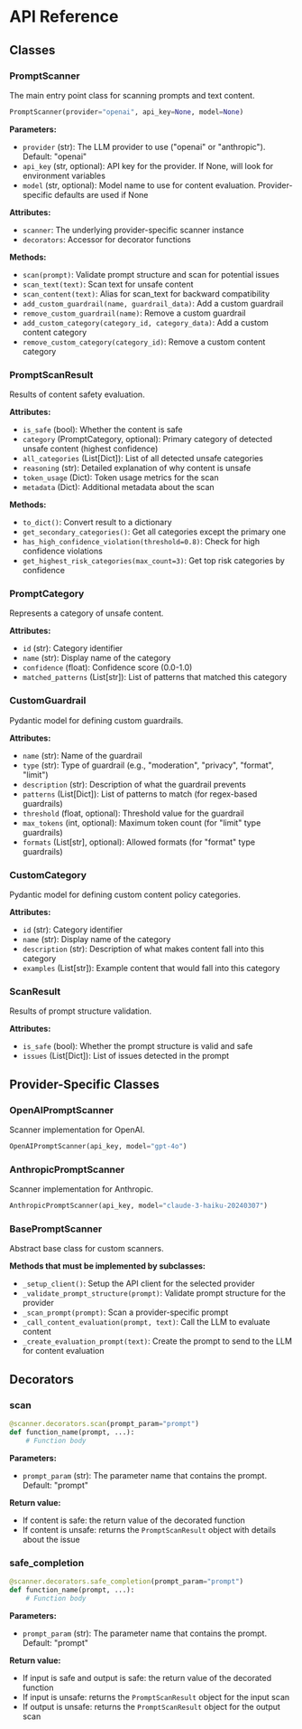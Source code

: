 # API Reference

## Classes

### PromptScanner

The main entry point class for scanning prompts and text content.

```python
PromptScanner(provider="openai", api_key=None, model=None)
```

**Parameters:**
- `provider` (str): The LLM provider to use ("openai" or "anthropic"). Default: "openai"
- `api_key` (str, optional): API key for the provider. If None, will look for environment variables
- `model` (str, optional): Model name to use for content evaluation. Provider-specific defaults are used if None

**Attributes:**
- `scanner`: The underlying provider-specific scanner instance
- `decorators`: Accessor for decorator functions

**Methods:**
- `scan(prompt)`: Validate prompt structure and scan for potential issues
- `scan_text(text)`: Scan text for unsafe content
- `scan_content(text)`: Alias for scan_text for backward compatibility
- `add_custom_guardrail(name, guardrail_data)`: Add a custom guardrail
- `remove_custom_guardrail(name)`: Remove a custom guardrail
- `add_custom_category(category_id, category_data)`: Add a custom content category
- `remove_custom_category(category_id)`: Remove a custom content category

### PromptScanResult

Results of content safety evaluation.

**Attributes:**
- `is_safe` (bool): Whether the content is safe
- `category` (PromptCategory, optional): Primary category of detected unsafe content (highest confidence)
- `all_categories` (List[Dict]): List of all detected unsafe categories
- `reasoning` (str): Detailed explanation of why content is unsafe
- `token_usage` (Dict): Token usage metrics for the scan
- `metadata` (Dict): Additional metadata about the scan

**Methods:**
- `to_dict()`: Convert result to a dictionary
- `get_secondary_categories()`: Get all categories except the primary one
- `has_high_confidence_violation(threshold=0.8)`: Check for high confidence violations
- `get_highest_risk_categories(max_count=3)`: Get top risk categories by confidence

### PromptCategory

Represents a category of unsafe content.

**Attributes:**
- `id` (str): Category identifier
- `name` (str): Display name of the category
- `confidence` (float): Confidence score (0.0-1.0)
- `matched_patterns` (List[str]): List of patterns that matched this category

### CustomGuardrail

Pydantic model for defining custom guardrails.

**Attributes:**
- `name` (str): Name of the guardrail
- `type` (str): Type of guardrail (e.g., "moderation", "privacy", "format", "limit")
- `description` (str): Description of what the guardrail prevents
- `patterns` (List[Dict]): List of patterns to match (for regex-based guardrails)
- `threshold` (float, optional): Threshold value for the guardrail
- `max_tokens` (int, optional): Maximum token count (for "limit" type guardrails)
- `formats` (List[str], optional): Allowed formats (for "format" type guardrails)

### CustomCategory

Pydantic model for defining custom content policy categories.

**Attributes:**
- `id` (str): Category identifier
- `name` (str): Display name of the category
- `description` (str): Description of what makes content fall into this category
- `examples` (List[str]): Example content that would fall into this category

### ScanResult

Results of prompt structure validation.

**Attributes:**
- `is_safe` (bool): Whether the prompt structure is valid and safe
- `issues` (List[Dict]): List of issues detected in the prompt

## Provider-Specific Classes

### OpenAIPromptScanner

Scanner implementation for OpenAI.

```python
OpenAIPromptScanner(api_key, model="gpt-4o")
```

### AnthropicPromptScanner

Scanner implementation for Anthropic.

```python
AnthropicPromptScanner(api_key, model="claude-3-haiku-20240307")
```

### BasePromptScanner

Abstract base class for custom scanners.

**Methods that must be implemented by subclasses:**
- `_setup_client()`: Setup the API client for the selected provider
- `_validate_prompt_structure(prompt)`: Validate prompt structure for the provider
- `_scan_prompt(prompt)`: Scan a provider-specific prompt
- `_call_content_evaluation(prompt, text)`: Call the LLM to evaluate content
- `_create_evaluation_prompt(text)`: Create the prompt to send to the LLM for content evaluation

## Decorators

### scan

```python
@scanner.decorators.scan(prompt_param="prompt")
def function_name(prompt, ...):
    # Function body
```

**Parameters:**
- `prompt_param` (str): The parameter name that contains the prompt. Default: "prompt"

**Return value:**
- If content is safe: the return value of the decorated function
- If content is unsafe: returns the `PromptScanResult` object with details about the issue

### safe_completion

```python
@scanner.decorators.safe_completion(prompt_param="prompt")
def function_name(prompt, ...):
    # Function body
```

**Parameters:**
- `prompt_param` (str): The parameter name that contains the prompt. Default: "prompt"

**Return value:**
- If input is safe and output is safe: the return value of the decorated function
- If input is unsafe: returns the `PromptScanResult` object for the input scan
- If output is unsafe: returns the `PromptScanResult` object for the output scan 